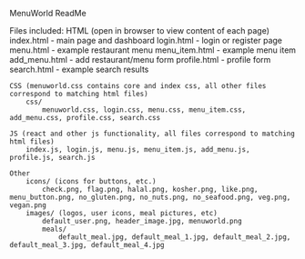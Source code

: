 MenuWorld ReadMe

Files included:
	HTML (open in browser to view content of each page)
		index.html - main page and dashboard
		login.html - login or register page
		menu.html - example restaurant menu
		menu_item.html - example menu item
		add_menu.html - add restaurant/menu form
		profile.html - profile form
		search.html - example search results

	CSS (menuworld.css contains core and index css, all other files correspond to matching html files)
		css/
			menuworld.css, login.css, menu.css, menu_item.css, add_menu.css, profile.css, search.css
	
	JS (react and other js functionality, all files correspond to matching html files)
		index.js, login.js, menu.js, menu_item.js, add_menu.js, profile.js, search.js
	
	Other
		icons/ (icons for buttons, etc.)
			check.png, flag.png, halal.png, kosher.png, like.png, menu_button.png, no_gluten.png, no_nuts.png, no_seafood.png, veg.png, vegan.png
		images/ (logos, user icons, meal pictures, etc)
			default_user.png, header_image.jpg, menuworld.png
			meals/
				default_meal.jpg, default_meal_1.jpg, default_meal_2.jpg, default_meal_3.jpg, default_meal_4.jpg
